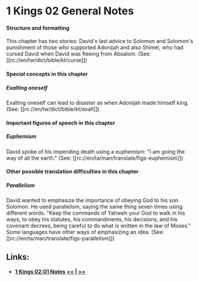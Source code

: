 # 1 Kings 02 General Notes #

#### Structure and formatting ####

This chapter has two stories: David's last advice to Solomon and Solomon's punishment of those who supported Adonijah and also Shimei, who had cursed David when David was fleeing from Absalom. (See: [[rc://en/tw/dict/bible/kt/curse]])

#### Special concepts in this chapter ####

##### Exalting oneself #####
Exalting oneself can lead to disaster as when Adonijah made himself king. (See: [[rc://en/tw/dict/bible/kt/exalt]])

#### Important figures of speech in this chapter ####

##### Euphemism #####
David spoke of his impending death using a euphemism: "I am going the way of all the earth." (See: [[rc://en/ta/man/translate/figs-euphemism]])

#### Other possible translation difficulties in this chapter ####

##### Parallelism #####

David wanted to emphasize the importance of obeying God to his son Solomon. He used parallelism, saying the same thing seven times using different words: "Keep the commands of Yahweh your God to walk in his ways, to obey his statutes, his commandments, his decisions, and his covenant decrees, being careful to do what is written in the law of Moses." Some languages have other ways of emphasizing an idea. (See: [[rc://en/ta/man/translate/figs-parallelism]])

## Links: ##

* __[1 Kings 02:01 Notes](./01.md)__
__[<<](../01/intro.md) | [>>](../03/intro.md)__
